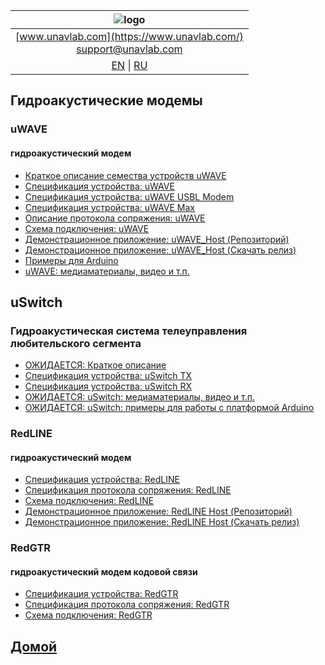 
| ![logo](https://ucnl.github.io/documentation/sm_logo.png) |
| :---: |
| [www.unavlab.com](https://www.unavlab.com/) <br/> [support@unavlab.com](mailto:support@unavlab.com) |
| [EN](underwater_acoustic_modems_en.md) \| [RU](underwater_acoustic_modems_ru.md) |

## Гидроакустические модемы
### uWAVE
#### гидроакустический модем
* [Краткое описание семества устройств uWAVE](/documentation/RU/uWAVE/uWAVE_Family_ru.md)
* [Спецификация устройства: uWAVE](/documentation/RU/uWAVE/uWAVE_Specification_ru.md)
* [Спецификация устройства: uWAVE USBL Modem](/documentation/RU/uWAVE/uWAVE_USBL_Modem_Specification_ru.md)
* [Спецификация устройства: uWAVE Max](/documentation/RU/uWAVE/uWAVE_Max_Specification_ru.md)
* [Описание протокола сопряжения: uWAVE](/documentation/RU/uWAVE/uWAVE_Protocol_Specification_ru.md)
* [Схема подключения: uWAVE](/documentation/RU/uWAVE/uWAVE_wiring_diagram_ru.md)
* [Демонстрационное приложение: uWAVE_Host (Репозиторий)](https://github.com/ucnl/uWAVE_Host)
* [Демонстрационное приложение: uWAVE_Host (Скачать релиз)](https://github.com/ucnl/uWAVE_Host/releases/download/1.0/uWAVE_Host.zip)
* [Примеры для Arduino](https://github.com/ucnl/uWAVE_Arduino)
* [uWAVE: медиаматериалы, видео и т.п.](/documentation/RU/uWAVE/media)

## uSwitch
### Гидроакустическая система телеуправления любительского сегмента
* [ОЖИДАЕТСЯ: Краткое описание](/documentation/RU/uSwitch/uSwitch_DataBrief_ru.md)
* [Спецификация устройства: uSwitch TX](/documentation/RU/uSwitch/uSwitch_TX_Specification_ru.md)
* [Спецификация устройства: uSwitch RX](/documentation/RU/uSwitch/uSwitch_RX_Specification_ru.md)
* [ОЖИДАЕТСЯ: uSwitch: медиаматериалы, видео и т.п.](/documentation/RU/uSwitch/media)
* [ОЖИДАЕТСЯ: uSwitch: примеры для работы с платформой Arduino]()

### RedLINE
#### гидроакустический модем
* [Спецификация устройства: RedLINE](/documentation/RU/RedLINE/RedLine_Specification_ru.md)
* [Спецификация протокола сопряжения: RedLINE](/documentation/RU/RedLINE/RedLINE_Protocol_Specifications_ru.md)
* [Схема подключения: RedLINE](/documentation/RU/RedLINE/RedLINE_wiring_diagram_ru.md)
* [Демонстрационное приложение: RedLINE Host (Репозиторий)](https://github.com/ucnl/RedLINE_Host)
* [Демонстрационное приложение: RedLINE Host (Скачать релиз)](https://github.com/ucnl/RedLINE_Host/releases/download/1.0/RedLINE_Host.zip)

### RedGTR
#### гидроакустический модем кодовой связи
* [Спецификация устройства: RedGTR](/documentation/RU/RedGTR/RedGTR_Specifications_ru.md)
* [Спецификация протокола сопряжения: RedGTR](/documentation/RU/RedGTR/RedGTR_Protocol_Specifications_ru.md)
* [Схема подключения: RedGTR](/documentation/redgtr_drawings_ru.png)

## [Домой](README_RU.md)
